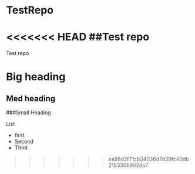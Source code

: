 TestRepo
========

<<<<<<< HEAD
##Test repo
=======
Test repo

# Big heading

## Med heading

###Small Heading

List

* first
* Second
* Third
>>>>>>> ea98d2f71cb34036d7d39fc40db21b3306902da7
